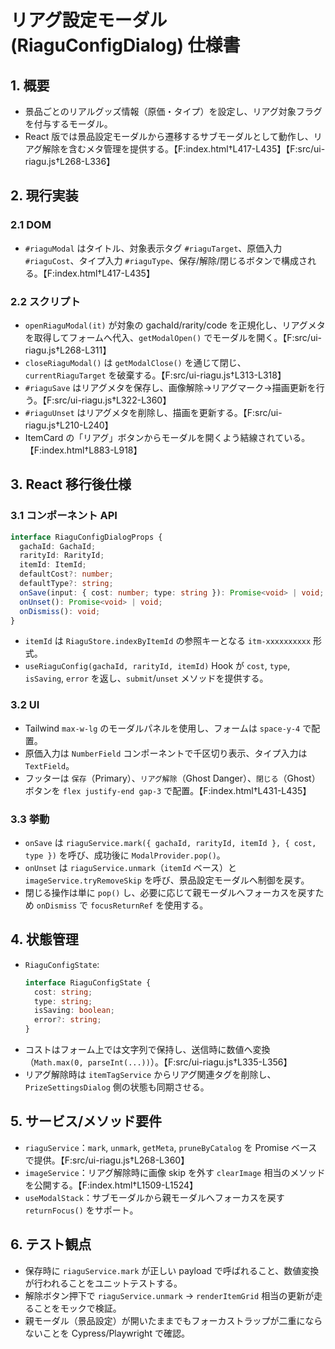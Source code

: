 # リアグ設定モーダル (RiaguConfigDialog) 仕様書

## 1. 概要
- 景品ごとのリアルグッズ情報（原価・タイプ）を設定し、リアグ対象フラグを付与するモーダル。
- React 版では景品設定モーダルから遷移するサブモーダルとして動作し、リアグ解除を含むメタ管理を提供する。【F:index.html†L417-L435】【F:src/ui-riagu.js†L268-L336】

## 2. 現行実装
### 2.1 DOM
- `#riaguModal` はタイトル、対象表示タグ `#riaguTarget`、原価入力 `#riaguCost`、タイプ入力 `#riaguType`、保存/解除/閉じるボタンで構成される。【F:index.html†L417-L435】

### 2.2 スクリプト
- `openRiaguModal(it)` が対象の gachaId/rarity/code を正規化し、リアグメタを取得してフォームへ代入、`getModalOpen()` でモーダルを開く。【F:src/ui-riagu.js†L268-L311】
- `closeRiaguModal()` は `getModalClose()` を通じて閉じ、`currentRiaguTarget` を破棄する。【F:src/ui-riagu.js†L313-L318】
- `#riaguSave` はリアグメタを保存し、画像解除→リアグマーク→描画更新を行う。【F:src/ui-riagu.js†L322-L360】
- `#riaguUnset` はリアグメタを削除し、描画を更新する。【F:src/ui-riagu.js†L210-L240】
- ItemCard の「リアグ」ボタンからモーダルを開くよう結線されている。【F:index.html†L883-L918】

## 3. React 移行後仕様
### 3.1 コンポーネント API
```ts
interface RiaguConfigDialogProps {
  gachaId: GachaId;
  rarityId: RarityId;
  itemId: ItemId;
  defaultCost?: number;
  defaultType?: string;
  onSave(input: { cost: number; type: string }): Promise<void> | void;
  onUnset(): Promise<void> | void;
  onDismiss(): void;
}
```
- `itemId` は `RiaguStore.indexByItemId` の参照キーとなる `itm-xxxxxxxxxx` 形式。
- `useRiaguConfig(gachaId, rarityId, itemId)` Hook が `cost`, `type`, `isSaving`, `error` を返し、`submit`/`unset` メソッドを提供する。

### 3.2 UI
- Tailwind `max-w-lg` のモーダルパネルを使用し、フォームは `space-y-4` で配置。
- 原価入力は `NumberField` コンポーネントで千区切り表示、タイプ入力は `TextField`。
- フッターは `保存`（Primary）、`リアグ解除`（Ghost Danger）、`閉じる`（Ghost）ボタンを `flex justify-end gap-3` で配置。【F:index.html†L431-L435】

### 3.3 挙動
- `onSave` は `riaguService.mark({ gachaId, rarityId, itemId }, { cost, type })` を呼び、成功後に `ModalProvider.pop()`。
- `onUnset` は `riaguService.unmark`（`itemId` ベース）と `imageService.tryRemoveSkip` を呼び、景品設定モーダルへ制御を戻す。
- 閉じる操作は単に `pop()` し、必要に応じて親モーダルへフォーカスを戻すため `onDismiss` で `focusReturnRef` を使用する。

## 4. 状態管理
- `RiaguConfigState`:
  ```ts
  interface RiaguConfigState {
    cost: string;
    type: string;
    isSaving: boolean;
    error?: string;
  }
  ```
- コストはフォーム上では文字列で保持し、送信時に数値へ変換（`Math.max(0, parseInt(...))`）。【F:src/ui-riagu.js†L335-L356】
- リアグ解除時は `itemTagService` からリアグ関連タグを削除し、`PrizeSettingsDialog` 側の状態も同期させる。

## 5. サービス/メソッド要件
- `riaguService`：`mark`, `unmark`, `getMeta`, `pruneByCatalog` を Promise ベースで提供。【F:src/ui-riagu.js†L268-L360】
- `imageService`：リアグ解除時に画像 skip を外す `clearImage` 相当のメソッドを公開する。【F:index.html†L1509-L1524】
- `useModalStack`：サブモーダルから親モーダルへフォーカスを戻す `returnFocus()` をサポート。

## 6. テスト観点
- 保存時に `riaguService.mark` が正しい payload で呼ばれること、数値変換が行われることをユニットテストする。
- 解除ボタン押下で `riaguService.unmark` → `renderItemGrid` 相当の更新が走ることをモックで検証。
- 親モーダル（景品設定）が開いたままでもフォーカストラップが二重にならないことを Cypress/Playwright で確認。
